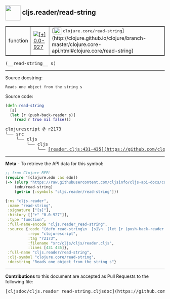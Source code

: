 ## <img width="48px" valign="middle" src="http://i.imgur.com/Hi20huC.png"> cljs.reader/read-string

 <table border="1">
<tr>

<td>function</td>
<td><a href="https://github.com/cljsinfo/cljs-api-docs/tree/0.0-927"><img valign="middle" alt="[+] 0.0-927" src="https://img.shields.io/badge/+-0.0--927-lightgrey.svg"></a> </td>
<td>
[<img height="24px" valign="middle" src="http://i.imgur.com/1GjPKvB.png"> <samp>clojure.core/read-string</samp>](http://clojure.github.io/clojure/branch-master/clojure.core-api.html#clojure.core/read-string)
</td>
</tr>
</table>

 <samp>
(__read-string__ s)<br>
</samp>

---




Source docstring:

```
Reads one object from the string s
```

Source code:

```clj
(defn read-string
  [s]
  (let [r (push-back-reader s)]
    (read r true nil false)))
```

 <pre>
clojurescript @ r2173
└── src
    └── cljs
        └── cljs
            └── <ins>[reader.cljs:431-435](https://github.com/clojure/clojurescript/blob/r2173/src/cljs/cljs/reader.cljs#L431-L435)</ins>
</pre>


---

__Meta__ - To retrieve the API data for this symbol:

```clj
;; from Clojure REPL
(require '[clojure.edn :as edn])
(-> (slurp "https://raw.githubusercontent.com/cljsinfo/cljs-api-docs/catalog/cljs-api.edn")
    (edn/read-string)
    (get-in [:symbols "cljs.reader/read-string"]))
```

```clj
{:ns "cljs.reader",
 :name "read-string",
 :signature ["[s]"],
 :history [["+" "0.0-927"]],
 :type "function",
 :full-name-encode "cljs.reader_read-string",
 :source {:code "(defn read-string\n  [s]\n  (let [r (push-back-reader s)]\n    (read r true nil false)))",
          :repo "clojurescript",
          :tag "r2173",
          :filename "src/cljs/cljs/reader.cljs",
          :lines [431 435]},
 :full-name "cljs.reader/read-string",
 :clj-symbol "clojure.core/read-string",
 :docstring "Reads one object from the string s"}

```

---

__Contributions__ to this document are accepted as Pull Requests to the following file:

 <pre>
[cljsdoc/cljs.reader_read-string.cljsdoc](https://github.com/cljsinfo/cljs-api-docs/blob/master/cljsdoc/cljs.reader_read-string.cljsdoc)
</pre>

